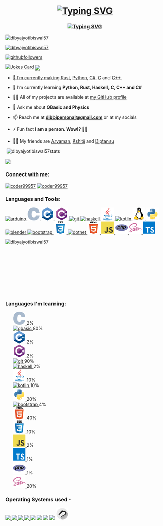 <!DOCTYPE html>
<html lang="en">
<head>
    <meta charset="UTF-8">
    <meta name="viewport" content="width=device-width, initial-scale=1.0">
    <link rel="stylesheet" href="style.css">
    <link rel="icon" href="kalilinux.png">
</head>


<body>
<h1 align="center"><a href="https://git.io/typing-svg"><img src="https://readme-typing-svg.demolab.com?font=Space+Mono&size=30&pause=500&color=387CF7&center=true&vCenter=true&width=570&lines=Hi+%F0%9F%91%8B%2C+I'm+Dibyajyoti+Biswal" alt="Typing SVG" /></a></h1>
<h3 align="center"><a href="https://git.io/typing-svg"><img src="https://readme-typing-svg.demolab.com?font=Space+Mono&size=18&pause=500&color=30A5F7&center=true&vCenter=true&width=600&lines=A+student+who+struggles+with+studies." alt="Typing SVG" /></a></h3>

<p align="left"> <img src="https://komarev.com/ghpvc/?username=dibyajyotibiswal57&label=Profile%20views&color=0e75b6&style=flat" alt="dibyajyotibiswal57" /> </p>

<p align="left"> <a href="https://github.com/ryo-ma/github-profile-trophy"><img src="https://github-profile-trophy.vercel.app/?username=dibyajyotibiswal57&&title=-PullRequest,-Reviews&theme=gitdimmed" alt="dibyajyotibiswal57" /></a> </p>

<p align="left"> <a href="https://github.com/DibyajyotiBiswal57" target="blank"><img src="https://img.shields.io/github/followers/DibyajyotiBiswal57?style=for-the-badge&label=Followers%20on%20GitHub&labelColor=grey&color=cyan" alt="githubfollowers"/> </p>

<!-- HTML -->
<img src="https://readme-jokes.vercel.app/api?theme=gradientBlue&hideborder" alt="Jokes Card" /> <img align="center" src="https://quotes-github-readme.vercel.app/api?type=vertical&theme=github" />



- 🔭 I’m currently making [Rust](https://github.com/DibyajyotiBiswal57/Rust-programs), [Python](https://github.com/DibyajyotiBiswal57/Python-programs), [C#](https://github.com/DibyajyotiBiswal57/Csharp-programs), [C](https://github.com/DibyajyotiBiswal57/C-programs) and [C++](https://github.com/DibyajyotiBiswal57/Cplusplus-programs).

- 🌱 I’m currently learning **Python, Rust, Haskell, C, C++ and C#**

- 👨‍💻 All of my projects are available at [my GitHub profile](https://github.com/DibyajyotiBiswal57?tab=repositories)

- 💬 Ask me about **QBasic and Physics**

- 📫 Reach me at **dibbipersonal@gmail.com** or at my socials

- ⚡ Fun fact **I am a person. Wow!? 🤯😮**

- 👯‍♂️ My friends are [Aryaman](https://github.com/albert-hawkins-heisenberg), [Kshitij](https://github.com/UnderRatedCoder05) and [Diptansu](https://github.com/dsdoescreative)

<p>&nbsp;<img align="center" src="https://github-readme-stats.vercel.app/api?username=dibyajyotibiswal57&show_icons=true&locale=en&rank_icon=percentile&include_all_commits=true&title_color=cyan&icon_color=2234AE&text_color=D3D3D3&bg_color=60,000000,130F40&border=none&show=reviews,discussions_started,discussions_answered,prs_merged,prs_merged_percentage" alt="dibyajyotibiswal57stats" /></p>

[//]: # (wakatime-stats)
[//]: # (end-wakatime-stats)


<p> <img align="center" src="https://github-readme-activity-graph.vercel.app/graph?username=DibyajyotiBiswal57&&theme=github&hide_border=true&custom_title=My%20contributions%20graph&days=50" /> </p>

<h3 align="left">Connect with me:</h3>
<p align="left">
<a href="https://twitter.com/coder99957" target="blank"><img align="center" src="https://raw.githubusercontent.com/rahuldkjain/github-profile-readme-generator/master/src/images/icons/Social/twitter.svg" alt="coder99957" height="30" width="40" /></a>
<a href="https://instagram.com/coder99957" target="blank"><img align="center" src="https://raw.githubusercontent.com/rahuldkjain/github-profile-readme-generator/master/src/images/icons/Social/instagram.svg" alt="coder99957" height="30" width="40" /></a>
</p>

<h3 align="left">Languages and Tools:</h3>
<p align="left"> <a href="https://www.arduino.cc/" target="blank" rel="noreferrer"> <img src="https://cdn.worldvectorlogo.com/logos/arduino-1.svg" alt="arduino" width="40" height="40"/> </a> <a href="https://www.cprogramming.com/" target="_blank" rel="noreferrer"> <img src="https://raw.githubusercontent.com/devicons/devicon/master/icons/c/c-original.svg" alt="c" width="40" height="40"/> </a> <a href="https://www.w3schools.com/cpp/" target="_blank" rel="noreferrer"> <img src="https://raw.githubusercontent.com/devicons/devicon/master/icons/cplusplus/cplusplus-original.svg" alt="cplusplus" width="40" height="40"/> </a> <a href="https://www.w3schools.com/cs/" target="_blank" rel="noreferrer"> <img src="https://raw.githubusercontent.com/devicons/devicon/master/icons/csharp/csharp-original.svg" alt="csharp" width="40" height="40"/> </a> <a href="https://git-scm.com/" target="_blank" rel="noreferrer"> <img src="https://www.vectorlogo.zone/logos/git-scm/git-scm-icon.svg" alt="git" width="40" height="40"/> </a>  <a href="https://www.haskell.org/" target="_blank" rel="noreferrer"> <img src="https://upload.wikimedia.org/wikipedia/commons/1/1c/Haskell-Logo.svg" alt="haskell" width="40" height="40"/> </a> <a href="https://www.java.com" target="_blank" rel="noreferrer"> <img src="https://raw.githubusercontent.com/devicons/devicon/master/icons/java/java-original.svg" alt="java" width="40" height="40"/> </a> <a href="https://kotlinlang.org" target="_blank" rel="noreferrer"> <img src="https://www.vectorlogo.zone/logos/kotlinlang/kotlinlang-icon.svg" alt="kotlin" width="40" height="40"/> </a> <a href="https://www.linux.org/" target="_blank" rel="noreferrer"> <img src="https://raw.githubusercontent.com/devicons/devicon/master/icons/linux/linux-original.svg" alt="linux" width="40" height="40"/> </a> <a href="https://www.python.org" target="_blank" rel="noreferrer"> <img src="https://raw.githubusercontent.com/devicons/devicon/master/icons/python/python-original.svg" alt="python" width="40" height="40"/> </a> <a href="https://www.blender.org/" target="_blank" rel="noreferrer"> <img src="https://download.blender.org/branding/community/blender_community_badge_white.svg" alt="blender" width="40" height="40"/> </a> <a href="https://getbootstrap.com" target="_blank" rel="noreferrer"> <img src="https://upload.wikimedia.org/wikipedia/commons/b/b2/Bootstrap_logo.svg" alt="bootstrap" width="40" height="40"/> </a> <a href="https://www.w3schools.com/css/" target="_blank" rel="noreferrer"> <img src="https://raw.githubusercontent.com/devicons/devicon/master/icons/css3/css3-original-wordmark.svg" alt="css3" width="40" height="40"/> </a> <a href="https://dotnet.microsoft.com/" target="_blank" rel="noreferrer"> <img src="https://upload.wikimedia.org/wikipedia/commons/7/7d/Microsoft_.NET_logo.svg" alt="dotnet" width="40" height="40"/> </a> <a href="https://www.w3.org/html/" target="_blank" rel="noreferrer"> <img src="https://raw.githubusercontent.com/devicons/devicon/master/icons/html5/html5-original-wordmark.svg" alt="html5" width="40" height="40"/> </a> <a href="https://developer.mozilla.org/en-US/docs/Web/JavaScript" target="_blank" rel="noreferrer"> <img src="https://raw.githubusercontent.com/devicons/devicon/master/icons/javascript/javascript-original.svg" alt="javascript" width="40" height="40"/> </a> <a href="https://www.php.net" target="_blank" rel="noreferrer"> <img src="https://raw.githubusercontent.com/devicons/devicon/master/icons/php/php-original.svg" alt="php" width="40" height="40"/> </a> <a href="https://sass-lang.com" target="_blank" rel="noreferrer"> <img src="https://raw.githubusercontent.com/devicons/devicon/master/icons/sass/sass-original.svg" alt="sass" width="40" height="40"/> </a> <a href="https://www.typescriptlang.org/" target="_blank" rel="noreferrer"> <img src="https://raw.githubusercontent.com/devicons/devicon/master/icons/typescript/typescript-original.svg" alt="typescript" width="40" height="40"/> </a></p>
</p>

<p><img align="left" src="https://github-readme-stats.vercel.app/api/top-langs?username=dibyajyotibiswal57&show_icons=true&locale=en&layout=compact&langs_count=20&title_color=cyan&icon_color=2234AE&text_color=D3D3D3&bg_color=61,000000,20057A" alt="dibyajyotibiswal57" /></p>

<br>
<br>
<br>
<br>
<br>
<br>
<br>
<br>
<br>
<br>


<h3 align="left">Languages I'm learning:</h3>
<ol style="list-style-type: none; counter-reset: myCounter;"> 
    <li><a href="https://www.cprogramming.com/" target="_blank" rel="noreferrer"> <img src="https://raw.githubusercontent.com/devicons/devicon/master/icons/c/c-original.svg" alt="c" width="40" height="40"/> </a>  2%  </li>
    <li><a href="https://qb64.com/" target="_blank" rel="noreferrer"> <img src="https://upload.wikimedia.org/wikipedia/commons/9/91/Qb64.png" alt="qbasic" width="40" height="40"/> </a>  80%  </li>
    <li><a href="[https://cplusplus.com]" target="_blank" rel="noreferrer"> <img src="https://raw.githubusercontent.com/devicons/devicon/master/icons/cplusplus/cplusplus-original.svg" alt="cplusplus" width="40" height="40"/> </a>  2%  </li>
    <li><a href="https://www.w3schools.com/cs/" target="_blank" rel="noreferrer"> <img src="https://raw.githubusercontent.com/devicons/devicon/master/icons/csharp/csharp-original.svg" alt="csharp" width="40" height="40"/> </a>  2%  </li>
    <li><a href="https://git-scm.com/" target="_blank" rel="noreferrer"> <img src="https://www.vectorlogo.zone/logos/git-scm/git-scm-icon.svg" alt="git" width="40" height="40"/> </a>  90%  </li>
    <li><a href="https://www.haskell.org/" target="_blank" rel="noreferrer"> <img src="https://upload.wikimedia.org/wikipedia/commons/1/1c/Haskell-Logo.svg" alt="haskell" width="40" height="40"/> </a>  2%  </li>
    <li><a href="https://www.java.com" target="_blank" rel="noreferrer"> <img src="https://raw.githubusercontent.com/devicons/devicon/master/icons/java/java-original.svg" alt="java" width="40" height="40"/> </a>  10%  </li>
    <li><a href="https://kotlinlang.org" target="_blank" rel="noreferrer"> <img src="https://www.vectorlogo.zone/logos/kotlinlang/kotlinlang-icon.svg" alt="kotlin" width="40" height="40"/> </a>  10%  </li>
    <li><a href="https://www.python.org" target="_blank" rel="noreferrer"> <img src="https://raw.githubusercontent.com/devicons/devicon/master/icons/python/python-original.svg" alt="python" width="40" height="40"/> </a>  20%  </li>
    <li><a href="https://getbootstrap.com" target="_blank" rel="noreferrer"> <img src="https://upload.wikimedia.org/wikipedia/commons/b/b2/Bootstrap_logo.svg" alt="bootstrap" width="40" height="40"/> </a>  4%  </li> 
    <li><a href="https://www.w3.org/html/" target="_blank" rel="noreferrer"> <img src="https://raw.githubusercontent.com/devicons/devicon/master/icons/html5/html5-original-wordmark.svg" alt="html5" width="40" height="40"/> </a>  40%  </li>
    <li><a href="https://www.w3schools.com/css/" target="_blank" rel="noreferrer"> <img src="https://raw.githubusercontent.com/devicons/devicon/master/icons/css3/css3-original-wordmark.svg" alt="css3" width="40" height="40"/> </a>  10% </li>
<li><a href="https://developer.mozilla.org/en-US/docs/Web/JavaScript" target="_blank" rel="noreferrer"> <img src="https://raw.githubusercontent.com/devicons/devicon/master/icons/javascript/javascript-original.svg" alt="javascript" width="40" height="40"/> </a>  2%  </li>
    <li><a href="https://www.typescriptlang.org/" target="_blank" rel="noreferrer"> <img src="https://raw.githubusercontent.com/devicons/devicon/master/icons/typescript/typescript-original.svg" alt="typescript" width="40" height="40"/> </a>  1%  </li>
    <li><a href="https://www.php.net" target="_blank" rel="noreferrer"> <img src="https://raw.githubusercontent.com/devicons/devicon/master/icons/php/php-original.svg" alt="php" width="40" height="40"/> </a>  1%  </li>
    <li><a href="https://sass-lang.com" target="_blank" rel="noreferrer"> <img src="https://raw.githubusercontent.com/devicons/devicon/master/icons/sass/sass-original.svg" alt="sass" width="40" height="40"/> </a>  20%  </li> </p>
</ol>



<h3 align="left"> Operating Systems used - </h3>

<p align="left"> <a href="https:/archlinux.org" target="blank"><img src="https://img.shields.io/badge/Arch_Linux-1793D1?style=for-the-badge&logo=arch-linux&logoColor=white" /> <a href="https://www.apple.com" target="blank"><img src="https://img.shields.io/badge/iOS-000000?style=for-the-badge&logo=ios&logoColor=white" /> <a href="https://www.linux.org" target="blank"><img src="https://img.shields.io/badge/Linux-FCC624?style=for-the-badge&logo=linux&logoColor=black" /> <a href="https://tails.net" target="blank"><img src="https://img.shields.io/badge/Tails%20-56347C?&style=for-the-badge&logo=tails&logoColor=white"/> </a> <img src="https://img.shields.io/badge/Windows-0078D6?style=for-the-badge&logo=windows&logoColor=white"/> <img src="https://img.shields.io/badge/Windows_XP-003399?style=for-the-badge&logo=windows-xp&logoColor=white"/> <img src="https://img.shields.io/badge/Windows_11-0078d4?style=for-the-badge&logo=windows-11&logoColor=white"/> <a href="https://zorin.com" > <img src="https://img.shields.io/badge/Zorin%20OS-0CC1F3?style=for-the-badge&logo=zorin&logoColor=white"/></a> <a href="https://www.kali.org" > <img src="https://github.com/DibyajyotiBiswal57/DibyajyotiBiswal57/blob/main/kalilinux.png" width="40" height="40"/></a>
</p>

</body>
</html>
